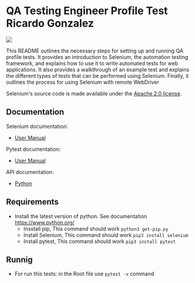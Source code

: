 # QA Testing Engineer Profile Test Ricardo Gonzalez

<a><img src="https://media.licdn.com/dms/image/C4E03AQFhbMXQ8bPqTw/profile-displayphoto-shrink_200_200/0/1650652503560?e=1681344000&v=beta&t=cINQ4fEcIEo9EWSru8sAj2rI1QDYBKBU-SDgYauaNTU"/></a>

This README outlines the necessary steps for setting up and running QA profile tests. It provides an introduction to Selenium, the automation testing framework, and explains how to use it to write automated tests for web applications. It also provides a walkthrough of an example test and explains the different types of tests that can be performed using Selenium. Finally, it outlines the process for using Selenium with remote WebDriver

Selenium's source code is made available under the [Apache 2.0 license](https://github.com/SeleniumHQ/selenium/blob/trunk/LICENSE).

## Documentation

Selenium documentation:

* [User Manual](https://selenium.dev/documentation/)

Pytest documentation:

* [User Manual](https://docs.pytest.org/en/7.1.x/contents.html)



API documentation:

* [Python](https://seleniumhq.github.io/selenium/docs/api/py/)

## Requirements

* Install the latest version of python. See documentation https://www.python.org/
  * Insstall pip, This command should work `python3 get-pip.py`
  * Install Selenium, This command should work `pip3 install selenium`
  * Install pytest, This command should work `pip3 install pytest`


## Runnig

* For run this tests: in the Root file use `pytest -v` command

